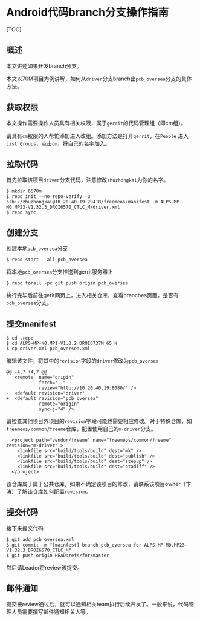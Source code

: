 # Android代码branch分支操作指南

[TOC]

## 概述

本文讲述如果开发branch分支。

本文以70M项目为例讲解，如何从`driver`分支branch出`pcb_oversea`分支的具体方法。

## 获取权限

本文操作需要操作人员具有相关权限，属于`gerrit`的代码管理组（即cm组）。

请具有`cm`权限的人帮忙添加进入改组。添加方法是打开`gerrit`，在`People` 进入`List Groups`，点击`cm`，将自己的名字加入。

## 拉取代码

首先拉取该项目`driver`分支代码，注意修改`zhuzhongkai`为你的名字。

```
$ mkdir 6570m
$ repo init --no-repo-verify -u ssh://zhuzhongkai@10.20.40.19:29418/freemeos/manifest -m ALPS-MP-M0.MP23-V1.32.3_DROI6570_CTLC_M/driver.xml
$ repo sync
```

## 创建分支

创建本地`pcb_oversea`分支

```
$ repo start --all pcb_oversea
```

将本地`pcb_oversea`分支推送到gerrit服务器上

```
$ repo forall -pc git push origin pcb_oversea
```

执行完毕后前往gerit网页上，进入相关仓库，查看branches页面，是否有`pcb_oversea`分支。

## 提交manifest

```
$ cd .repo
$ cd ALPS-MP-N0.MP1-V1.0.2_DROI6737M_65_N
$ cp driver.xml pcb_oversea.xml
```

编辑该文件，将其中的`revision`字段的`driver`修改为`pcb_oversea`

```
@@ -4,7 +4,7 @@
   <remote  name="origin"
            fetch=".."
            review="http://10.20.40.19:8080/" />
-  <default revision="driver"
+  <default revision="pcb_oversea"
            remote="origin"
            sync-j="4" />
```

请检查其他项目外项目的`revision`字段可能也需要相应修改。对于特殊仓库，如`freemeos/common/freeme`仓库，配置使用自己的`m-driver`分支。

```
  <project path="vendor/freeme" name="freemeos/common/freeme" revision="m-driver" >
    <linkfile src="build/tools/build" dest="mk" />
    <linkfile src="build/tools/build" dest="publish" />
    <linkfile src="build/tools/build" dest="stepup" />
    <linkfile src="build/tools/build" dest="otadiff" />
  </project>
```

该仓库属于属于公共仓库，如果不确定该项目的修改，请联系该项目owner（卞涛）了解该仓库如何配置`revision`。

## 提交代码

接下来提交代码

```
$ git add pcb_oversea.xml
$ git commit -m "[mainfest] branch pcb_oversea for ALPS-MP-M0.MP23-V1.32.3_DROI6570_CTLC_M"
$ git push origin HEAD:refs/for/master
```

然后请Leader将review该提交。

## 邮件通知

提交被review通过后，就可以通知相关team执行后续开发了。一般来说，代码管理人员需要撰写邮件通知相关人等。
